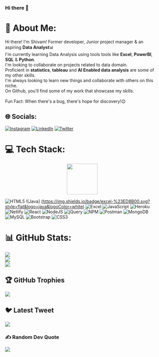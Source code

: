 ### Hi there 👋

<!--
**Shivam-Uniyal/Shivam-Uniyal** is a ✨ _special_ ✨ repository because its `README.md` (this file) appears on your GitHub profile.

Here are some ideas to get you started:

- 🔭 I’m currently working on ...
- 🌱 I’m currently learning ...
- 👯 I’m looking to collaborate on ...
- 🤔 I’m looking for help with ...
- 💬 Ask me about ...
- 📫 How to reach me: ...
- 😄 Pronouns: ...
- ⚡ Fun fact: ...
-->

# 💫 About Me:
Hi there! I'm Shivam! Former developer, Junior project manager & an aspiring **Data Analyst**📊<br>I'm currently learning Data Analysis using tools tools like **Excel**, **PowerBI**, **SQL** & **Python**.<br>I'm looking to collaborate on projects related to data domain.<br>Proficient in **statistics**, **tableau** and **AI Enabled data analysis** are some of my other skills.<br>I'm always looking to learn new things and collaborate with others on this niche.<br>On Github, you'll find some of my work that showcase my skills.<br><br>Fun Fact: When there's a bug, there's hope for discovery!😉


## 🌐 Socials:
[![Instagram](https://img.shields.io/badge/Instagram-%23E4405F.svg?logo=Instagram&logoColor=white)](https://instagram.com/ig_shivam25) [![LinkedIn](https://img.shields.io/badge/LinkedIn-%230077B5.svg?logo=linkedin&logoColor=white)](https://linkedin.com/in/shivam-uniyal-5494951ba) [![Twitter](https://img.shields.io/badge/Twitter-%231DA1F2.svg?logo=Twitter&logoColor=white)](https://twitter.com/@its_Shivamstwt) 

# 💻 Tech Stack:
<div id="header" align="center">
  <img src="https://media.giphy.com/media/M9gbBd9nbDrOTu1Mqx/giphy.gif" width="100"/>
</div>

![HTML5](https://img.shields.io/badge/html5-%23E34F26.svg?style=flat&logo=html5&logoColor=white) ![Java]
(https://img.shields.io/badge/excel-%23ED8B00.svg?style=flat&logo=java&logoColor=white) ![Excel](https://img.shields.io/badge/java-%23ED8B00.svg?style=flat&logo=java&logoColor=white) ![JavaScript](https://img.shields.io/badge/javascript-%23323330.svg?style=flat&logo=javascript&logoColor=%23F7DF1E) ![Heroku](https://img.shields.io/badge/heroku-%23430098.svg?style=flat&logo=heroku&logoColor=white) ![Netlify](https://img.shields.io/badge/netlify-%23000000.svg?style=flat&logo=netlify&logoColor=#00C7B7) ![React](https://img.shields.io/badge/react-%2320232a.svg?style=flat&logo=react&logoColor=%2361DAFB) ![NodeJS](https://img.shields.io/badge/node.js-6DA55F?style=flat&logo=node.js&logoColor=white) ![jQuery](https://img.shields.io/badge/jquery-%230769AD.svg?style=flat&logo=jquery&logoColor=white) ![NPM](https://img.shields.io/badge/NPM-%23000000.svg?style=flat&logo=npm&logoColor=white) ![Postman](https://img.shields.io/badge/Postman-FF6C37?style=flat&logo=postman&logoColor=white) ![MongoDB](https://img.shields.io/badge/MongoDB-%234ea94b.svg?style=flat&logo=mongodb&logoColor=white) ![MySQL](https://img.shields.io/badge/mysql-%2300f.svg?style=flat&logo=mysql&logoColor=white) ![Bootstrap](https://img.shields.io/badge/bootstrap-%23563D7C.svg?style=flat&logo=bootstrap&logoColor=white) ![CSS3](https://img.shields.io/badge/css3-%231572B6.svg?style=flat&logo=css3&logoColor=white)
# 📊 GitHub Stats:
![](https://github-readme-stats.vercel.app/api?username=Shivam-Uniyal&theme=shades-of-purple&hide_border=false&include_all_commits=false&count_private=false)<br/>
![](https://github-readme-streak-stats.herokuapp.com/?user=Shivam-Uniyal&theme=shades-of-purple&hide_border=false)<br/>
![](https://github-readme-stats.vercel.app/api/top-langs/?username=Shivam-Uniyal&theme=shades-of-purple&hide_border=false&include_all_commits=false&count_private=false&layout=compact)

## 🏆 GitHub Trophies
![](https://github-profile-trophy.vercel.app/?username=Shivam-Uniyal&theme=buddhism&no-frame=true&no-bg=true&margin-w=4)

## 🐦 Latest Tweet
[![](https://gtce.itsvg.in/api?username=@its_Shivamstwt)](https://github.com/VishwaGauravIn/github-twitter-card-embed)

### ✍️ Random Dev Quote
![](https://quotes-github-readme.vercel.app/api?type=horizontal&theme=radical)


<!-- Proudly created with GPRM ( https://gprm.itsvg.in ) -->
